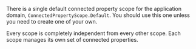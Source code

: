There is a single default connected property scope for the application domain, `ConnectedPropertyScope.Default`. You should use this one unless you need to create one of your own.

Every scope is completely independent from every other scope. Each scope manages its own set of connected properties.
